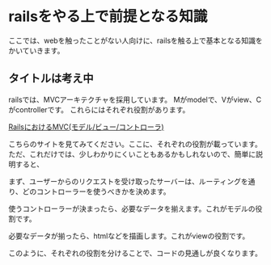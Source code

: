 
# railsをやる上で前提となる知識

ここでは、webを触ったことがない人向けに、railsを触る上で基本となる知識をかいていきます。

## タイトルは考え中

railsでは、MVCアーキテクチャを採用しています。
Mがmodelで、Vがview、Cがcontrollerです。
これらにはそれぞれ役割があります。

<!-- 例えば、データベースとの接続やデータの扱いを担当するのはモデルですが、 -->

[RailsにおけるMVC(モデル/ビュー/コントローラ)](http://www.rubylife.jp/rails/ini/index7.html)

こちらのサイトを見てみてください。ここに、それぞれの役割が載っています。
ただ、これだけでは、少しわかりにくいこともあるかもしれないので、簡単に説明すると、

まず、ユーザーからのリクエストを受け取ったサーバーは、ルーティングを通り、どのコントローラーを使うべきかを決めます。

使うコントローラーが決まったら、必要なデータを揃えます。これがモデルの役割です。

必要なデータが揃ったら、htmlなどを描画します。これがviewの役割です。

このように、それぞれの役割を分けることで、コードの見通しが良くなります。




